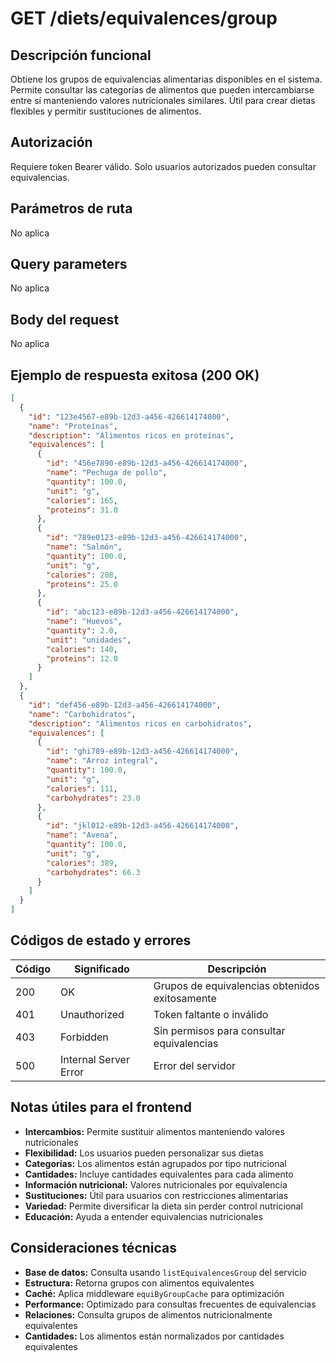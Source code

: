 # GET /diets/equivalences/group

## Descripción funcional

Obtiene los grupos de equivalencias alimentarias disponibles en el sistema. Permite consultar las categorías de alimentos que pueden intercambiarse entre sí manteniendo valores nutricionales similares. Útil para crear dietas flexibles y permitir sustituciones de alimentos.

## Autorización

Requiere token Bearer válido. Solo usuarios autorizados pueden consultar equivalencias.

## Parámetros de ruta

No aplica

## Query parameters

No aplica

## Body del request

No aplica

## Ejemplo de respuesta exitosa (200 OK)

```json
[
  {
    "id": "123e4567-e89b-12d3-a456-426614174000",
    "name": "Proteínas",
    "description": "Alimentos ricos en proteínas",
    "equivalences": [
      {
        "id": "456e7890-e89b-12d3-a456-426614174000",
        "name": "Pechuga de pollo",
        "quantity": 100.0,
        "unit": "g",
        "calories": 165,
        "proteins": 31.0
      },
      {
        "id": "789e0123-e89b-12d3-a456-426614174000",
        "name": "Salmón",
        "quantity": 100.0,
        "unit": "g",
        "calories": 208,
        "proteins": 25.0
      },
      {
        "id": "abc123-e89b-12d3-a456-426614174000",
        "name": "Huevos",
        "quantity": 2.0,
        "unit": "unidades",
        "calories": 140,
        "proteins": 12.0
      }
    ]
  },
  {
    "id": "def456-e89b-12d3-a456-426614174000",
    "name": "Carbohidratos",
    "description": "Alimentos ricos en carbohidratos",
    "equivalences": [
      {
        "id": "ghi789-e89b-12d3-a456-426614174000",
        "name": "Arroz integral",
        "quantity": 100.0,
        "unit": "g",
        "calories": 111,
        "carbohydrates": 23.0
      },
      {
        "id": "jkl012-e89b-12d3-a456-426614174000",
        "name": "Avena",
        "quantity": 100.0,
        "unit": "g",
        "calories": 389,
        "carbohydrates": 66.3
      }
    ]
  }
]
```

## Códigos de estado y errores

| Código | Significado           | Descripción                                    |
| ------ | --------------------- | ---------------------------------------------- |
| 200    | OK                    | Grupos de equivalencias obtenidos exitosamente |
| 401    | Unauthorized          | Token faltante o inválido                      |
| 403    | Forbidden             | Sin permisos para consultar equivalencias      |
| 500    | Internal Server Error | Error del servidor                             |

## Notas útiles para el frontend

- **Intercambios:** Permite sustituir alimentos manteniendo valores nutricionales
- **Flexibilidad:** Los usuarios pueden personalizar sus dietas
- **Categorías:** Los alimentos están agrupados por tipo nutricional
- **Cantidades:** Incluye cantidades equivalentes para cada alimento
- **Información nutricional:** Valores nutricionales por equivalencia
- **Sustituciones:** Útil para usuarios con restricciones alimentarias
- **Variedad:** Permite diversificar la dieta sin perder control nutricional
- **Educación:** Ayuda a entender equivalencias nutricionales

## Consideraciones técnicas

- **Base de datos:** Consulta usando `listEquivalencesGroup` del servicio
- **Estructura:** Retorna grupos con alimentos equivalentes
- **Caché:** Aplica middleware `equiByGroupCache` para optimización
- **Performance:** Optimizado para consultas frecuentes de equivalencias
- **Relaciones:** Consulta grupos de alimentos nutricionalmente equivalentes
- **Cantidades:** Los alimentos están normalizados por cantidades equivalentes
